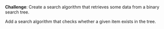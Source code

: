 **Challenge**: Create a search algorithm that retrieves some data from a binary search tree.

Add a search algorithm that checks whether a given item exists in the tree. 